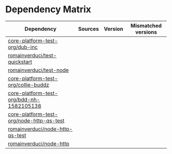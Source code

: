 # Dependency Matrix

Dependency | Sources | Version | Mismatched versions
---------- | ------- | ------- | -------------------
[core-platform-test-org/dub-inc](https://github.com/core-platform-test-org/dub-inc.git) |  | []() | 
[romainverduci/test-quickstart](https://github.com/romainverduci/test-quickstart.git) |  | []() | 
[romainverduci/test-node](https://github.com/romainverduci/test-node.git) |  | []() | 
[core-platform-test-org/collie-buddz](https://github.com/core-platform-test-org/collie-buddz.git) |  | []() | 
[core-platform-test-org/bdd-nh-1582105138](https://github.com/core-platform-test-org/bdd-nh-1582105138.git) |  | []() | 
[core-platform-test-org/node-http-qs-test](https://github.com/core-platform-test-org/node-http-qs-test.git) |  | []() | 
[romainverduci/node-http-qs-test](https://github.com/romainverduci/node-http-qs-test.git) |  | []() | 
[romainverduci/node-http](https://github.com/romainverduci/node-http.git) |  | []() | 
